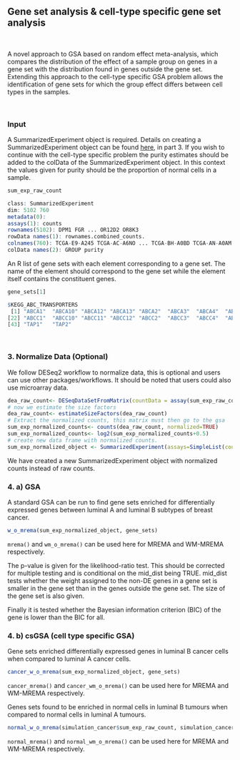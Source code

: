 ## Gene set analysis & cell-type specific gene set analysis
&nbsp;

A novel approach to GSA based on random effect meta-analysis, which compares the distribution of the effect of a sample group on genes in a gene set with the distribution found in genes outside the gene set. Extending this approach to the cell-type specific GSA problem allows the identification of gene sets for which the group effect differs between cell types in the samples. 

&nbsp;

### Input 

A SummarizedExperiment object is required. Details on creating a SummarizedExperiment object can be found [here](https://www.bioconductor.org/help/course-materials/2019/BSS2019/04_Practical_CoreApproachesInBioconductor.html), in part 3. If you wish to continue with the cell-type specific problem the purity estimates should be added to the colData of the SummarizedExperiment object. In this context the values given for purity should be the proportion of normal cells in a sample.

```R
sum_exp_raw_count
```
```R
class: SummarizedExperiment 
dim: 5102 760 
metadata(0):
assays(1): counts
rownames(5102): DPM1 FGR ... OR12D2 OR8K3
rowData names(1): rownames.combined_counts.
colnames(760): TCGA-E9-A245 TCGA-AC-A6NO ... TCGA-BH-A0BD TCGA-AN-A0AM
colData names(2): GROUP purity
```

An R list of gene sets with each element corresponding to a gene set. The name of the element should correspond to the gene set while the element itself contains the constituent genes. 

```R
gene_sets[1]
```

```R
$KEGG_ABC_TRANSPORTERS
 [1] "ABCA1"  "ABCA10" "ABCA12" "ABCA13" "ABCA2"  "ABCA3"  "ABCA4"  "ABCA5"  "ABCA6"  "ABCA7"  "ABCA8"  "ABCA9"  "ABCB1"  "ABCB10" "ABCB11" "ABCB4"  "ABCB5"  "ABCB6"  "ABCB7"  "ABCB8"  "ABCB9" 
[22] "ABCC1"  "ABCC10" "ABCC11" "ABCC12" "ABCC2"  "ABCC3"  "ABCC4"  "ABCC5"  "ABCC6"  "ABCC8"  "ABCC9"  "ABCD1"  "ABCD2"  "ABCD3"  "ABCD4"  "ABCG1"  "ABCG2"  "ABCG4"  "ABCG5"  "ABCG8"  "CFTR"  
[43] "TAP1"   "TAP2"  
```




&nbsp;

### 3. Normalize Data (Optional)
We follow DESeq2 workflow to normalize data, this is optional and users can use other packages/workflows. It should be noted that users could also use microarray data.

```R
dea_raw_count<- DESeqDataSetFromMatrix(countData = assay(sum_exp_raw_count), colData = colData(sum_exp_raw_count), design = ~ GROUP)
# now we estimate the size factors
dea_raw_count<- estimateSizeFactors(dea_raw_count)
# Extract the normalized counts, this matrix must then go to the gsa
sum_exp_normalized_counts<- counts(dea_raw_count, normalized=TRUE)
sum_exp_normalized_counts<- log2(sum_exp_normalized_counts+0.5)
# create new data frame with normalized counts.
sum_exp_normalized_object <- SummarizedExperiment(assays=SimpleList(counts=sum_exp_normalized_counts), colData=colData(sum_exp_raw_count), rowData=DataFrame(rownames(sum_exp_normalized_counts)))
```
We have created a new SummarizedExperiment object with normalized counts instead of raw counts.

### 4. a) GSA

A standard GSA can be run to find gene sets enriched for differentially expressed genes between luminal A and luminal B subtypes of breast cancer. 
```R
w_o_mrema(sum_exp_normalized_object, gene_sets)
```

`mrema()` and `wm_o_mrema()` can be used here for MREMA and WM-MREMA respectively. 

The p-value is given for the likelihood-ratio test. This should be corrected for multiple testing and is conditional on the mid_dist being TRUE. mid_dist tests whether the weight assigned to the non-DE genes in a gene set is smaller in the gene set than in the genes outside the gene set.
The size of the gene set is also given.

Finally it is tested whether the Bayesian information criterion (BIC) of the gene is lower than the BIC for all.



### 4. b) csGSA (cell type specific GSA)

Gene sets enriched differentially expressed genes in luminal B cancer cells when compared to luminal A cancer cells.

```R
cancer_w_o_mrema(sum_exp_normalized_object, gene_sets)
```
`cancer_mrema()` and `cancer_wm_o_mrema()` can be used here for MREMA and WM-MREMA respectively.
&nbsp;

Genes sets found to be enriched in normal cells in luminal B tumours when compared to normal cells in luminal A tumours.

```R
normal_w_o_mrema(simulation_cancer$sum_exp_raw_count, simulation_cancer$raw.gs)
```

`normal_mrema()` and `normal_wm_o_mrema()` can be used here for MREMA and WM-MREMA respectively.





